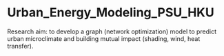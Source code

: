 # Urban_Energy_Modeling_PSU_HKU


Research aim: to develop a graph (network optimization) model to predict urban microclimate and building mutual impact (shading, wind, heat transfer). 


